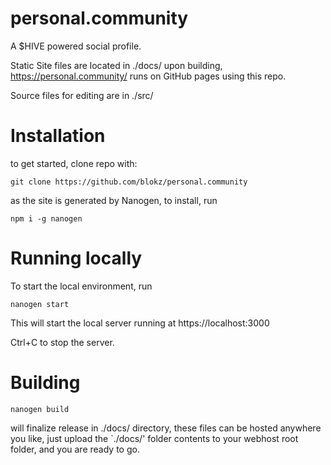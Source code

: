# personal.community
A $HIVE powered social profile. 

Static Site files are located in ./docs/ upon building,
https://personal.community/ runs on GitHub pages using this repo.  

Source files for editing are in ./src/

# Installation
to get started, clone repo with:

`git clone https://github.com/blokz/personal.community`

as the site is generated by Nanogen, to install, run 

`npm i -g nanogen`
 
# Running locally

To start the local environment, run

`nanogen start`

This will start the local server running at https://localhost:3000

Ctrl+C to stop the server.

# Building 

`nanogen build` 

will finalize release in ./docs/ directory, 
these files can be hosted anywhere you like, 
just upload the `./docs/' folder contents to your webhost root folder,
and you are ready to go.
